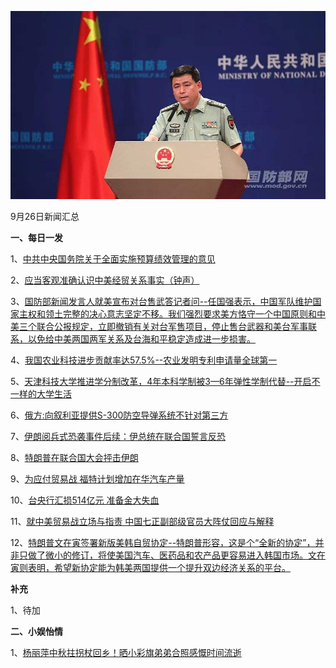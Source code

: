 ![09_01](.\09_26.jpg)

9月26日新闻汇总

**一、每日一发**

1、[中共中央国务院关于全面实施预算绩效管理的意见](http://paper.people.com.cn/rmrb/html/2018-09/26/nw.D110000renmrb_20180926_3-01.htm)

2、[应当客观准确认识中美经贸关系事实（钟声）](http://paper.people.com.cn/rmrb/html/2018-09/26/nw.D110000renmrb_20180926_2-03.htm)

3、[国防部新闻发言人就美宣布对台售武答记者问--任国强表示，中国军队维护国家主权和领土完整的决心意志坚定不移。我们强烈要求美方恪守一个中国原则和中美三个联合公报规定，立即撤销有关对台军售项目，停止售台武器和美台军事联系，以免给中美两国两军关系及台海和平稳定造成进一步损害。](http://paper.people.com.cn/rmrb/html/2018-09/26/nw.D110000renmrb_20180926_5-04.htm)

4、[我国农业科技进步贡献率达57.5%--农业发明专利申请量全球第一](http://paper.people.com.cn/rmrb/html/2018-09/26/nw.D110000renmrb_20180926_2-06.htm)

5、[天津科技大学推进学分制改革，4年本科学制被3—6年弹性学制代替--开启不一样的大学生活](http://paper.people.com.cn/rmrb/html/2018-09/26/nw.D110000renmrb_20180926_1-12.htm)

6、[俄方:向叙利亚提供S-300防空导弹系统不针对第三方](https://news.163.com/18/0926/03/DSJN479U000187V5.html)

7、[伊朗阅兵式恐袭事件后续：伊总统在联合国誓言反恐](https://news.163.com/18/0925/14/DSIAUD4H0001875O.html)

8、[特朗普在联合国大会抨击伊朗](http://www.ftchinese.com/story/001079568)

9、[为应付贸易战 福特计划增加在华汽车产量](https://www.zaobao.com.sg/finance/china/story20180926-894190)

10、[台央行汇损514亿元 准备金大失血](https://www.zaobao.com.sg/finance/china/story20180926-894191)

11、[就中美贸易战立场与指责 中国七正副部级官员大阵仗回应与解释](https://www.zaobao.com.sg/news/china/story20180926-894115)

12、[特朗普文在寅签署新版美韩自贸协定--特朗普形容，这是个“全新的协定”，并非只做了微小的修订，将使美国汽车、医药品和农产品更容易进入韩国市场。文在寅则表明，希望新协定能为韩美两国提供一个提升双边经济关系的平台。](https://www.zaobao.com.sg/news/world/story20180926-894125)



**补充**

1、待加



**二、小娱怡情**

1、[杨丽萍中秋拄拐杖回乡！晒小彩旗弟弟合照感慨时间流逝](http://news.67.com/xianchang/2018/09/25/930801.html)